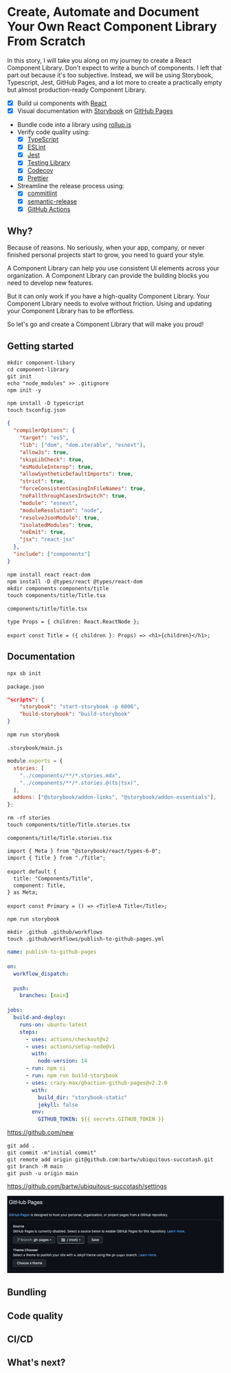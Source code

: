# Create, Automate and Document Your Own React Component Library From Scratch

In this story, I will take you along on my journey to create a React Component Library. Don't expect to write a bunch of components. I left that part out because it's too subjective. Instead, we will be using Storybook, Typescript, Jest, GitHub Pages, and a lot more to create a practically empty but almost production-ready Component Library.

- [x] Build ui components with [React](https://reactjs.org/)
- [x] Visual documentation with [Storybook](https://storybook.js.org/) on [GitHub Pages](https://pages.github.com/)
- Bundle code into a library using [rollup.js](https://rollupjs.org/)
- Verify code quality using:
  - [x] [TypeScript](https://www.typescriptlang.org/)
  - [x] [ESLint](https://eslint.org/)
  - [x] [Jest](https://jestjs.io/)
  - [x] [Testing Library](https://testing-library.com/)
  - [x] [Codecov](https://codecov.io/)
  - [x] [Prettier](https://prettier.io/)
- Streamline the release process using:
  - [x] [commitlint](https://commitlint.js.org/)
  - [x] [semantic-release](https://github.com/semantic-release/semantic-release)
  - [x] [GitHub Actions](https://github.com/features/actions)

## Why?

Because of reasons. No seriously, when your app, company, or never finished personal projects start to grow, you need to guard your style.

A Component Library can help you use consistent UI elements across your organization. A Component Library can provide the building blocks you need to develop new features.

But it can only work if you have a high-quality Component Library. Your Component Library needs to evolve without friction. Using and updating your Component Library has to be effortless.

So let's go and create a Component Library that will make you proud!

## Getting started

```shell
mkdir component-libary
cd component-library
git init
echo "node_modules" >> .gitignore
npm init -y
```

```shell
npm install -D typescript
touch tsconfig.json
```

```json
{
  "compilerOptions": {
    "target": "es5",
    "lib": ["dom", "dom.iterable", "esnext"],
    "allowJs": true,
    "skipLibCheck": true,
    "esModuleInterop": true,
    "allowSyntheticDefaultImports": true,
    "strict": true,
    "forceConsistentCasingInFileNames": true,
    "noFallthroughCasesInSwitch": true,
    "module": "esnext",
    "moduleResolution": "node",
    "resolveJsonModule": true,
    "isolatedModules": true,
    "noEmit": true,
    "jsx": "react-jsx"
  },
  "include": ["components"]
}
```

```shell
npm install react react-dom
npm install -D @types/react @types/react-dom
mkdir components components/title
touch components/title/Title.tsx
```

`components/title/Title.tsx`

```tsx
type Props = { children: React.ReactNode };

export const Title = ({ children }: Props) => <h1>{children}</h1>;
```

## Documentation

```shell
npx sb init
```

`package.json`

```json
"scripts": {
    "storybook": "start-storybook -p 6006",
    "build-storybook": "build-storybook"
}
```

```shell
npm run storybook
```

`.storybook/main.js`

```js
module.exports = {
  stories: [
    "../components/**/*.stories.mdx",
    "../components/**/*.stories.@(ts|tsx)",
  ],
  addons: ["@storybook/addon-links", "@storybook/addon-essentials"],
};
```

```shell
rm -rf stories
touch components/title/Title.stories.tsx
```

`components/title/Title.stories.tsx`

```tsx
import { Meta } from "@storybook/react/types-6-0";
import { Title } from "./Title";

export default {
  title: "Components/Title",
  component: Title,
} as Meta;

export const Primary = () => <Title>A Title</Title>;
```

```shell
npm run storybook
```

```shell
mkdir .github .github/workflows
touch .github/workflows/publish-to-github-pages.yml
```

```yml
name: publish-to-github-pages

on:
  workflow_dispatch:

  push:
    branches: [main]

jobs:
  build-and-deploy:
    runs-on: ubuntu-latest
    steps:
      - uses: actions/checkout@v2
      - uses: actions/setup-node@v1
        with:
          node-version: 14
      - run: npm ci
      - run: npm run build-storybook
      - uses: crazy-max/ghaction-github-pages@v2.2.0
        with:
          build_dir: "storybook-static"
          jekyll: false
        env:
          GITHUB_TOKEN: ${{ secrets.GITHUB_TOKEN }}
```

https://github.com/new

```shell
git add .
git commit -m"initial commit"
git remote add origin git@github.com:bartw/ubiquitous-succotash.git
git branch -M main
git push -u origin main
```

https://github.com/bartw/ubiquitous-succotash/settings

![GitHub Pages](screenshots/github_pages.png)

## Bundling

## Code quality

## CI/CD

## What's next?
